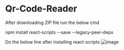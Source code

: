 # Qr-Code-Reader

After downloading ZIP file run the below cmd


npm install react-scripts --save --legacy-peer-deps

Do the below line after installing react-scripts
![image](https://user-images.githubusercontent.com/93078888/213756702-d351fd74-534c-4a82-b545-90d1b352a6ed.png)
